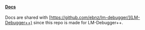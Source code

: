 #### [Docs](https://ebnz.github.io/lm-debugger/)
Docs are shared with [https://github.com/ebnz/lm-debugger/](LM-Debugger++) since this repo is made for LM-Debugger++. 